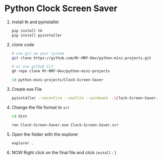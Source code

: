 # Python Clock Screen Saver

1. install tk and pyinstaller

    ```bash
    pip install tk
    pip install pyinstaller
    ```

2. clone code

    ```bash
    # use git on your system
    git clone https://github.com/Mr-MRF-Dev/python-mini-projects.git

    # or use github CLI
    gh repo clone Mr-MRF-Dev/python-mini-projects

    cd python-mini-projects/Clock-Screen-Saver
    ```

3. Create exe File

   ```bash
   pyinstaller --noconfirm --onefile --windowed  .\Clock-Screen-Saver.py
   ```

4. Change the file format to `scr`

    ```bash
    cd dist

    ren Clock-Screen-Saver.exe Clock-Screen-Saver.scr
    ```

5. Open the folder with the explorer

    ```bash
    explorer .
    ```

6. NOW Right click on the final file and click `install` : )
